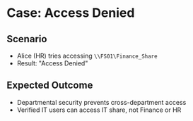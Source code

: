 # Case: Access Denied

## Scenario
- Alice (HR) tries accessing `\\FS01\Finance_Share`
- Result: "Access Denied"

## Expected Outcome
- Departmental security prevents cross-department access
- Verified IT users can access IT share, not Finance or HR
